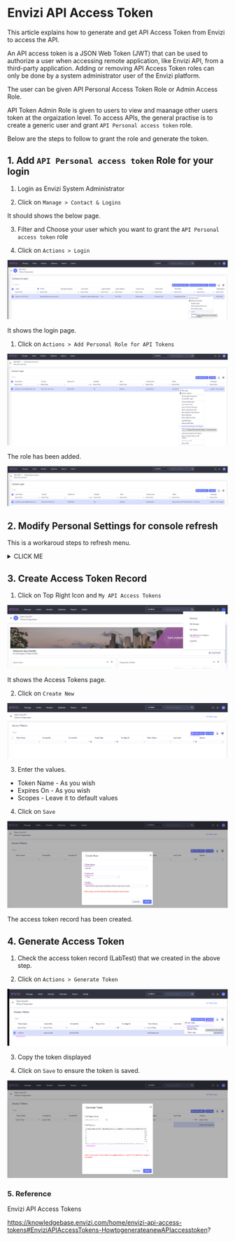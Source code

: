 # Envizi API Access Token

This article explains how to generate and get API Access Token from Envizi to access the API.

An API access token is a JSON Web Token (JWT) that can be used to authorize a user when accessing remote application, like Envizi API, from a third-party application.  Adding or removing API Access Token roles can only be done by a system administrator user of the Envizi platform. 

The user can be given API Personal Access Token Role or Admin Access Role.

API Token Admin Role is given to users to view and maanage other users token at the orgaization level. To access APIs, the general practise is to create a generic user and grant `API Personal access token` role.

Below are the steps to follow to grant the role and generate the token.


## 1. Add `API Personal access token` Role for your login

1. Login as Envizi System Administrator
   
2. Click on `Manage > Contact & Logins`

It should shows the below page.

3. Filter and Choose your user which you want to grant the `API Personal access token` role

3. Click on `Actions > Login`

<img src="images/peter-john-login.png">

It shows the login page.

1. Click on `Actions > Add Personal Role for API Tokens`

<img src="images/peter-john-login2.png">

The role has been added.

<img src="images/peter-john-login3.png">

## 2. Modify Personal Settings for console refresh

This is a workaroud steps to refresh menu.

<details><summary>CLICK ME</summary>

1. Click on Top Right Icon and `Personal`

<img src="images/image-14.png">

2. Click on `Edit` under Settings section

It Opens the popup.

3. Change some field. May be change the `language` (later it can be reverted)

4. Click on `Change Settings`

5. It will ask you to logout and login again. Do accordingly.

<img src="images/image-15.png">

</details>

## 3. Create Access Token Record

1. Click on Top Right Icon and `My API Access Tokens`

<img src="images/image-16.png">

It shows the Access Tokens page.

2. Click on `Create New`

<img src="images/image-17.png">

3. Enter the values.

- Token Name - As you wish
- Expires On - As you wish
- Scopes - Leave it to default values

4. Click on `Save`

<img src="images/image-18.png">

The access token record has been created.

## 4. Generate Access Token

1. Check the access token record (LabTest) that we created in the above step.

2. Click on `Actions > Generate Token`

<img src="images/image-19.png">

3. Copy the token displayed

4. Click on `Save` to ensure the token is saved.

<img src="images/image-20.png">


### 5. Reference

Envizi API Access Tokens

https://knowledgebase.envizi.com/home/envizi-api-access-tokens#EnviziAPIAccessTokens-HowtogenerateanewAPIaccesstoken?